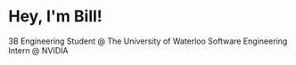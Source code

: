 # Hey, I'm Bill!

3B Engineering Student @ The University of Waterloo
Software Engineering Intern @ NVIDIA
